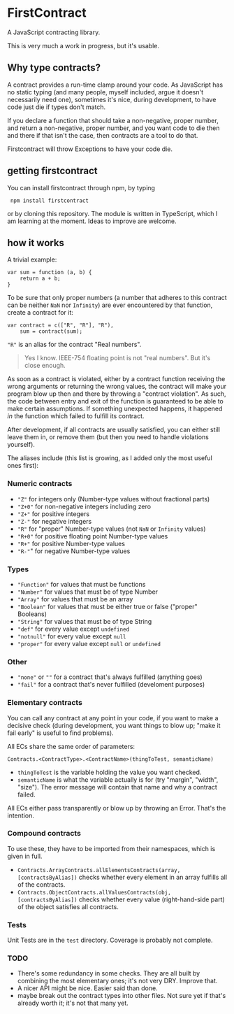 FirstContract
=============

A JavaScript contracting library. 

This is very much a work in progress, but it's usable. 

## Why type contracts?
A contract provides a run-time clamp around your code. As JavaScript has no
static typing (and many people, myself included, argue it doesn't necessarily
need one), sometimes it's nice, during development, to have code just die if
types don't match. 

If you declare a function that should take a non-negative, proper number, and
return a non-negative, proper number, and you want code to die then and there
if that isn't the case, then contracts are a tool to do that.

Firstcontract will throw Exceptions to have your code die.

## getting firstcontract

You can install firstcontract through npm, by typing

     npm install firstcontract

or by cloning this repository. The module is written in TypeScript, which I am
learning at the moment. Ideas to improve are welcome.

## how it works

A trivial example: 

    var sum = function (a, b) {
        return a + b;
    }

To be sure that only proper numbers (a number that adheres to this contract
can be neither `NaN` nor `Infinity`) are ever encountered by that function, 
create a contract for it: 

    var contract = c(["R", "R"], "R"),
        sum = contract(sum);
        
`"R"` is an alias for the contract "Real numbers".

> Yes I know. IEEE-754 floating point is not "real numbers". But it's close 
> enough. 

As soon as a contract is violated, either by a contract function receiving 
the wrong arguments or returning the wrong values, the contract will make
your program blow up then and there by throwing a "contract violation".
As such, the code between entry and exit of the function is guaranteed to be
able to make certain assumptions. If something unexpected happens, it happened
*in* the function which failed to fulfill its contract.

After development, if all contracts are usually satisfied, you can either
still leave them in, or remove them (but then you need to handle violations
yourself). 

The aliases include (this list is growing, as I added only the most useful 
ones first): 

### Numeric contracts

 - `"Z"` for integers only (Number-type values without fractional parts)
 - `"Z+0"` for non-negative integers including zero
 - `"Z+"` for positive integers 
 - `"Z-"` for negative integers
 - `"R"` for "proper" Number-type values (not `NaN` or `Infinity` values)
 - `"R+0"` for positive floating point Number-type values
 - `"R+"` for positive Number-type values
 - `"R-"`" for negative Number-type values
 
### Types

 - `"Function"` for values that must be functions
 - `"Number"` for values that must be of type Number
 - `"Array"` for values that must be an array
 - `"Boolean"` for values that must be either true or false ("proper" Booleans)
 - `"String"` for values that must be of type String
 - `"def"` for every value except `undefined`
 - `"notnull"` for every value except `null`
 - `"proper"` for every value except `null` or `undefined`
 
### Other

 - `"none"` or `""` for a contract that's always fulfilled (anything goes)
 - `"fail"` for a contract that's never fulfilled (develoment purposes)

### Elementary contracts

You can call any contract at any point in your code, if you want to make a
decisive check (during development, you want things to blow up; "make it fail
 early" is useful to find problems).

All ECs share the same order of parameters:

    Contracts.<ContractType>.<ContractName>(thingToTest, semanticName)

- `thingToTest` is the variable holding the value you want checked.
- `semanticName` is what the variable actually is for (try "margin", "width",
"size"). The error message will contain that name and why a contract failed.

All ECs either pass transparently or blow up by throwing an Error. That's the
 intention.
 
### Compound contracts

To use these, they have to be imported from their namespaces, which is given
in full. 

 - `Contracts.ArrayContracts.allElementsContracts(array, [contractsByAlias])` 
 checks whether every element in an array fulfills all of the contracts.
 - `Contracts.ObjectContracts.allValuesContracts(obj, [contractsByAlias])` 
 checks whether every value (right-hand-side part) of the object satisfies
 all contracts.
 
### Tests

Unit Tests are in the `test` directory. Coverage is probably not complete. 

### TODO

- There's some redundancy in some checks. They are all built by combining the
most elementary ones; it's not very DRY. Improve that.
- A nicer API might be nice. Easier said than done.
- maybe break out the contract types into other files. Not sure yet if that's
already worth it; it's not that many yet.